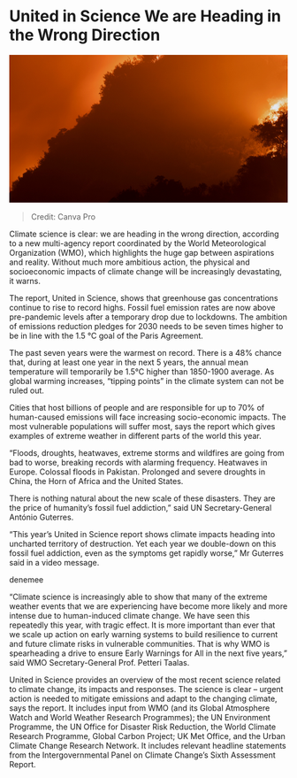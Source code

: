 ﻿# United in Science We are Heading in the Wrong Direction

![Canva Pro](https://raw.githubusercontent.com/umutkenar/md-test/main/news/United%20in%20Science%20-%20We%20are%20Heading%20in%20the%20Wrong%20Direction/image_01.png)

> Credit: Canva Pro

Climate science is clear: we are heading in the wrong direction, according to a new multi-agency report coordinated by the World Meteorological Organization (WMO), which highlights the huge gap between aspirations and reality. Without much more ambitious action, the physical and socioeconomic impacts of climate change will be increasingly devastating, it warns.

The report, United in Science, shows that greenhouse gas concentrations continue to rise to record highs. Fossil fuel emission rates are now above pre-pandemic levels after a temporary drop due to lockdowns. The ambition of emissions reduction pledges for 2030 needs to be seven times higher to be in line with the 1.5 °C goal of the Paris Agreement.

The past seven years were the warmest on record. There is a 48% chance that, during at least one year in the next 5 years, the annual mean temperature will temporarily be 1.5°C higher than 1850-1900 average. As global warming increases, “tipping points” in the climate system can not be ruled out.

Cities that host billions of people and are responsible for up to 70% of human-caused emissions will face increasing socio-economic impacts. The most vulnerable populations will suffer most, says the report which gives examples of extreme weather in different parts of the world this year.

“Floods, droughts, heatwaves, extreme storms and wildfires are going from bad to worse, breaking records with alarming frequency. Heatwaves in Europe. Colossal floods in Pakistan. Prolonged and severe droughts in China, the Horn of Africa and the United States.

There is nothing natural about the new scale of these disasters. They are the price of humanity’s fossil fuel addiction,” said UN Secretary-General António Guterres.

“This year’s United in Science report shows climate impacts heading into uncharted territory of destruction. Yet each year we double-down on this fossil fuel addiction, even as the symptoms get rapidly worse,” Mr Guterres said in a video message.


<div>
denemee
</div>



“Climate science is increasingly able to show that many of the extreme weather events that we are experiencing have become more likely and more intense due to human-induced climate change. We have seen this repeatedly this year, with tragic effect. It is more important than ever that we scale up action on early warning systems to build resilience to current and future climate risks in vulnerable communities. That is why WMO is spearheading a drive to ensure Early Warnings for All in the next five years,” said WMO Secretary-General Prof. Petteri Taalas.

United in Science provides an overview of the most recent science related to climate change, its impacts and responses. The science is clear – urgent action is needed to mitigate emissions and adapt to the changing climate, says the report. It includes input from WMO (and its Global Atmosphere Watch and World Weather Research Programmes); the UN Environment Programme, the UN Office for Disaster Risk Reduction, the World Climate Research Programme, Global Carbon Project; UK Met Office, and the Urban Climate Change Research Network. It includes relevant headline statements from the Intergovernmental Panel on Climate Change’s Sixth Assessment Report.
